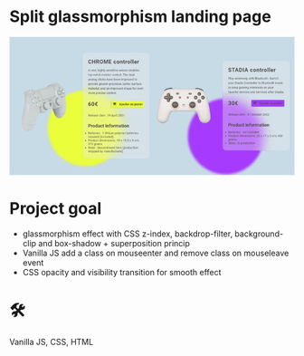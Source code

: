 # Split glassmorphism landing page
![Split glassmorphism demo](https://github.com/teotimepacreau/Split-Glassmorphism-Landing-Day8-of-100DaysOfCode/blob/main/Split-landing-glassmorphism-page%20(1).gif)

# Project goal
- glassmorphism effect with CSS z-index, backdrop-filter, background-clip and box-shadow + superposition princip
- Vanilla JS add a class on mouseenter and remove class on mouseleave event
- CSS opacity and visibility transition for smooth effect

# 🛠️
Vanilla JS, CSS, HTML
